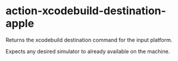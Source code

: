 # action-xcodebuild-destination-apple
Returns the xcodebuild destination command for the input platform.

Expects any desired simulator to already available on the machine.
